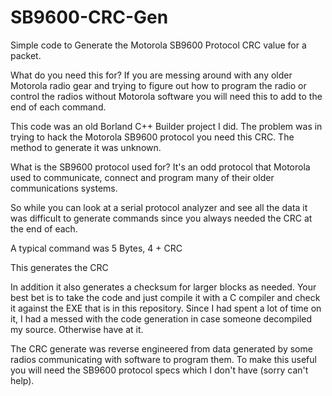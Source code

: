 # SB9600-CRC-Gen
Simple code to Generate the Motorola SB9600 Protocol CRC value for a packet.

What do you need this for? If you are messing around with any older Motorola radio gear and trying to figure out how to program the radio or control the radios without Motorola software you will need this to add to the end of each command. 

This code was an old Borland C++ Builder project I did. The problem was in trying to hack the Motorola SB9600 protocol you need this CRC. The method to generate it was unknown.

What is the SB9600 protocol used for? It's an odd protocol that Motorola used to communicate, connect and program many of their older communications systems. 


So while you can look at a serial protocol analyzer and see all the data it was difficult to generate commands since you always needed the CRC at the end of each.

A typical command was 5 Bytes, 4 + CRC

This generates the CRC

In addition it also generates a checksum for larger blocks as needed. Your best bet is to take the code and just compile it with a C compiler and check it against the EXE that is in this repository. Since I had spent a lot of time on it, I had a messed with the code generation in case someone decompiled my source. Otherwise have at it.

The CRC generate was reverse engineered from data generated by some radios communicating with software to program them. To make this useful you will need the SB9600 protocol specs which I don't have (sorry can't help). 
